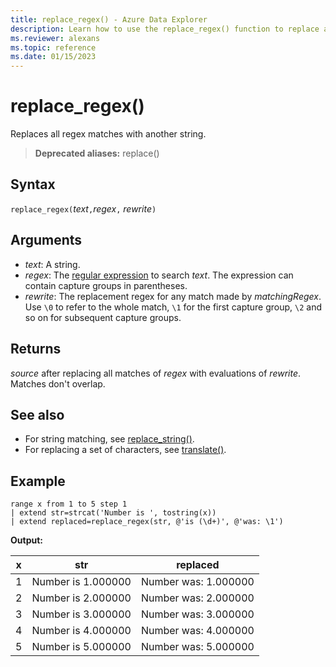 ```yaml
---
title: replace_regex() - Azure Data Explorer
description: Learn how to use the replace_regex() function to replace all regex matches with another string.
ms.reviewer: alexans
ms.topic: reference
ms.date: 01/15/2023
---
```

# replace_regex()

Replaces all regex matches with another string.

> **Deprecated aliases:** replace()

## Syntax

`replace_regex(`*text*`,`*regex*`,` *rewrite*`)`

## Arguments

* *text*: A string.
* *regex*: The [regular expression](https://github.com/google/re2/wiki/Syntax) to search *text*. The expression can contain capture groups in parentheses.
* *rewrite*: The replacement regex for any match made by *matchingRegex*. Use `\0` to refer to the whole match, `\1` for the first capture group, `\2` and so on for subsequent capture groups.

## Returns

*source* after replacing all matches of *regex* with evaluations of *rewrite*. Matches don't overlap.

## See also

* For string matching, see [replace_string()](replace-string-function.md).
* For replacing a set of characters, see [translate()](translatefunction.md).

## Example

```kusto
range x from 1 to 5 step 1
| extend str=strcat('Number is ', tostring(x))
| extend replaced=replace_regex(str, @'is (\d+)', @'was: \1')
```

**Output:**

| x    | str | replaced|
|---|---|---|
| 1    | Number is 1.000000  | Number was: 1.000000|
| 2    | Number is 2.000000  | Number was: 2.000000|
| 3    | Number is 3.000000  | Number was: 3.000000|
| 4    | Number is 4.000000  | Number was: 4.000000|
| 5    | Number is 5.000000  | Number was: 5.000000|
